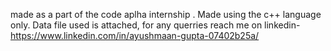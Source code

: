 made as a part of the code aplha internship . Made using the c++ language only. Data file used is attached, for any querries reach me on linkedin- https://www.linkedin.com/in/ayushmaan-gupta-07402b25a/
